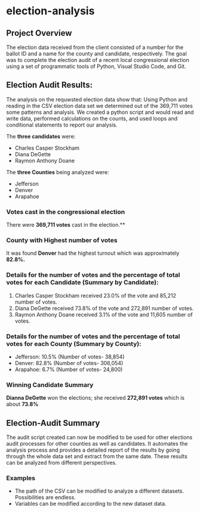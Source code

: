 # election-analysis
## Project Overview
The election data received from the client consisted of a number for the ballot ID and a name for the county and candidate, respectively. The goal was to complete the election audit of a recent local congressional election using a set of programmatic tools of Python, Visual Studio Code, and Git.
## Election Audit Results:
The analysis on the requwsted election data show that:
Using Python and reading in the CSV election data set we determined out of the 369,711 votes some patterns and analysis.
We created a python script and would read and write data, performed calculations on the counts, and used loops and conditional statements to report our analysis.

The **three candidates** were:
- Charles Casper Stockham
- Diana DeGette
- Raymon Anthony Doane

The **three Counties** being analyzed were:
- Jefferson
- Denver
- Arapahoe

### Votes cast in the congressional election
There were **369,711 votes** cast in the election.**

### County with Highest number of votes
It was found **Denver** had the highest turnout which was approximately **82.8%.**

### Details for the number of votes and the percentage of total votes for each Candidate (Summary by Candidate):
1. Charles Casper Stockham received 23.0% of the vote and 85,212 number of votes.
2. Diana DeGette received 73.8% of the vote and 272,891 number of votes.
3. Raymon Anthony Doane received 3.1% of the vote and 11,605 number of votes.

### Details for the number of votes and the percentage of total votes for each County (Summary by County):
- Jefferson: 10.5%  (Number of votes- 38,854)
- Denver: 82.8% (Number of votes- 306,054)
- Arapahoe: 6.7% (Number of votes- 24,800)

### Winning Candidate Summary
**Dianna DeGette** won the elections; she received **272,891 votes** which is about **73.8%** 

## Election-Audit Summary
The audit script created can now be modified to be used for other elections audit processes for other counties as well as candidates. It automates the analysis process and provides a detailed report of the results by going through the whole data set and extract from the same date. These results can be analyzed from different perspectives.

### Examples
- The path of the CSV can be modified to analyze a different datasets. Possibilities are endless. 
- Variables can be modified according to the new dataset data.


